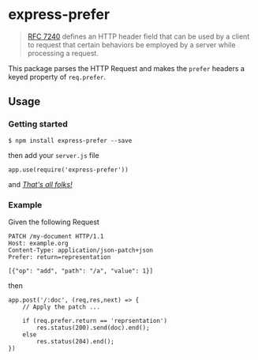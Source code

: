 # express-prefer

> [RFC 7240](http://www.rfc-base.org/txt/rfc-7240.txt) defines an HTTP header field that can be used by a client to request that certain behaviors be employed by a server while processing a request.

This package parses the HTTP Request and makes the `prefer` headers a keyed property of `req.prefer`.

## Usage

### Getting started

    $ npm install express-prefer --save
    
then add your `server.js` file

    app.use(require('express-prefer'))

and [*That's all folks!*](https://www.google.co.nz/url?sa=t&rct=j&q=&esrc=s&source=web&cd=5&cad=rja&uact=8&ved=0ahUKEwi96rrosqbJAhXC26YKHX-yCgAQtwIIKDAE&url=https%3A%2F%2Fwww.youtube.com%2Fwatch%3Fv%3DgBzJGckMYO4&usg=AFQjCNG6hEmET-4vS8cF5Gekafw-eIU_0Q&sig2=PgFDLI_70MGiSkikOgYPQQ&bvm=bv.108194040,d.dGY)

### Example
Given the following Request
````
PATCH /my-document HTTP/1.1
Host: example.org
Content-Type: application/json-patch+json
Prefer: return=representation

[{"op": "add", "path": "/a", "value": 1}]
````
then
````
app.post('/:doc', (req,res,next) => {
    // Apply the patch ...
    
    if (req.prefer.return == 'reprsentation')
        res.status(200).send(doc).end();
    else
        res.status(204).end();
})
````

